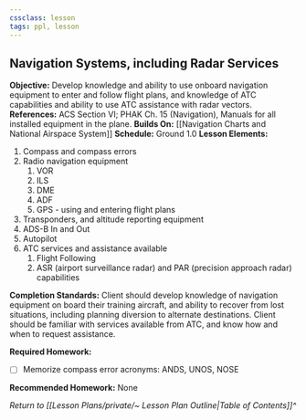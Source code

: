 ```yaml
---
cssclass: lesson
tags: ppl, lesson
---
```

## Navigation Systems, including Radar Services

**Objective:** Develop knowledge and ability to use onboard navigation equipment to enter and follow flight plans, and knowledge of ATC capabilities and ability to use ATC assistance with radar vectors.
**References:** ACS Section VI; PHAK Ch. 15 (Navigation), Manuals for all installed equipment in the plane.
**Builds On:** [[Navigation Charts and National Airspace System]]
**Schedule:** Ground 1.0
**Lesson Elements:**
1. Compass and compass errors
2. Radio navigation equipment
	1. VOR
	2. ILS
	3. DME
	4. ADF
	5. GPS - using and entering flight plans
3. Transponders, and altitude reporting equipment
4. ADS-B In and Out
5. Autopilot
6. ATC services and assistance available
	1. Flight Following
	2. ASR (airport surveillance radar) and PAR (precision approach radar) capabilities

**Completion Standards:** Client should develop knowledge of navigation equipment on board their training aircraft, and ability to recover from lost situations, including planning diversion to alternate destinations. Client should be familiar with services available from ATC, and know how and when to request assistance.

**Required Homework:** 
- [ ] Memorize compass error acronyms: ANDS, UNOS, NOSE

**Recommended Homework:** None

*Return to [[Lesson Plans/private/~ Lesson Plan Outline|Table of Contents]]^*